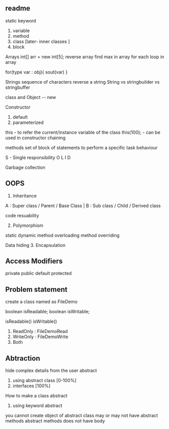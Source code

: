 ## readme 


static keyword 
1. variable 
2. method 
3. class [later- inner classes ]
4. block 

Arrays
int[] arr = new int[5];
reverse array 
find max in array 
for each loop in array 

for(type var : obj){
sout(var)
}

Strings
sequence of characters
reverse a string 
String vs stringbuilder vs stringbuffer


class and Object 
-- new 


Constructor 
1. default 
2. parameterized 

this - to refer the current/instance variable of the class
this(100); - can be used in constructor chaining 


methods 
set of block of statements to perform a specific task 
behaviour


S - Single responsibility
O
L
I
D 


Garbage collection 


## OOPS 
1. Inheritance


A  : Super class / Parent / Base Class 
|
B  : Sub class / Child / Derived class 


code resuability 

2. Polymorphism 

static                           dynamic
method overloading               method overriding 



Data hiding 
3. Encapsulation 



## Access Modifiers
private 
public 
default 
protected


## Problem statement 

create a class named as 
FileDemo

boolean isReadable;
boolean isWritable;

isReadable()
isWritable()

1. ReadOnly  : FileDemoRead
2. WriteOnly  : FileDemoWrite 
3. Both 




## Abtraction 
hide complex details from the user 
abstract 

1. using abstract class  [0-100%]
2. interfaces [100%]



How to make a class abstract 
1. using keyword abstract 


you cannot create object of abstract class 
may or may not have abstract methods 
abstract methods does not have body 





















